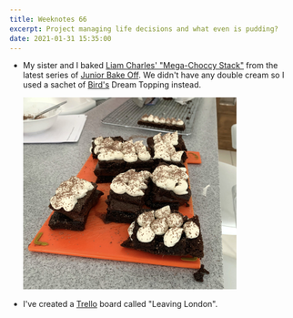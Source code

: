 ```yaml
---
title: Weeknotes 66
excerpt: Project managing life decisions and what even is pudding?
date: 2021-01-31 15:35:00
---
```

*   My sister and I baked [Liam Charles' "Mega-Choccy Stack"](https://thegreatbritishbakeoff.co.uk/recipes/all/liam-charles-mega-choccy-stack/) from the latest series of [Junior Bake Off](https://www.channel4.com/programmes/junior-bake-off). We didn't have any double cream so I used a sachet of [Bird's](https://www.birdscustard.co.uk/#) Dream Topping instead.

    <p class="center"><img src="/i/choccystack.jpg" width="375" height="337"></p>

*   I've created a [Trello](https://www.trello.com) board called "Leaving London".
